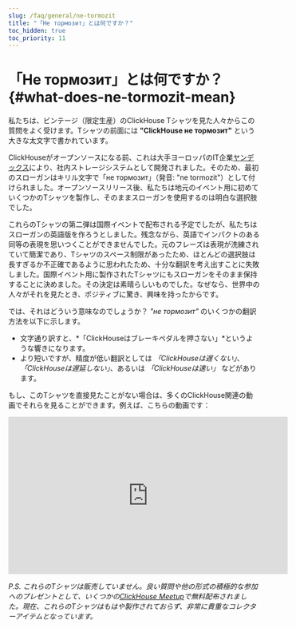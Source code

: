 ```yaml
---
slug: /faq/general/ne-tormozit
title: "「Не тормозит」とは何ですか？"
toc_hidden: true
toc_priority: 11
---
```


# 「Не тормозит」とは何ですか？ {#what-does-ne-tormozit-mean}

私たちは、ビンテージ（限定生産）のClickHouse Tシャツを見た人々からこの質問をよく受けます。Tシャツの前面には **"ClickHouse не тормозит"** という大きな太文字で書かれています。

ClickHouseがオープンソースになる前、これは大手ヨーロッパのIT企業[ヤンデックス](https://yandex.com/company/)により、社内ストレージシステムとして開発されました。そのため、最初のスローガンはキリル文字で「не тормозит」（発音: "ne tormozit"）として付けられました。オープンソースリリース後、私たちは地元のイベント用に初めていくつかのTシャツを製作し、そのままスローガンを使用するのは明白な選択肢でした。

これらのTシャツの第二弾は国際イベントで配布される予定でしたが、私たちはスローガンの英語版を作ろうとしました。残念ながら、英語でインパクトのある同等の表現を思いつくことができませんでした。元のフレーズは表現が洗練されていて簡潔であり、Tシャツのスペース制限があったため、ほとんどの選択肢は長すぎるか不正確であるように思われたため、十分な翻訳を考え出すことに失敗しました。国際イベント用に製作されたTシャツにもスローガンをそのまま保持することに決めました。その決定は素晴らしいものでした。なぜなら、世界中の人々がそれを見たとき、ポジティブに驚き、興味を持ったからです。

では、それはどういう意味なのでしょうか？ *"не тормозит"* のいくつかの翻訳方法を以下に示します。

- 文字通り訳すと、*「ClickHouseはブレーキペダルを押さない」*というような響きになります。
- より短いですが、精度が低い翻訳としては *「ClickHouseは遅くない」*、*「ClickHouseは遅延しない」*、あるいは *「ClickHouseは速い」* などがあります。

もし、このTシャツを直接見たことがない場合は、多くのClickHouse関連の動画でそれらを見ることができます。例えば、こちらの動画です：

<div class='vimeo-container'>
<iframe width="560" height="315" src="http://www.youtube.com/embed/bSyQahMVZ7w" title="YouTube video player" frameborder="0" allow="accelerometer; autoplay; clipboard-write; encrypted-media; gyroscope; picture-in-picture; web-share" referrerpolicy="strict-origin-when-cross-origin" allowfullscreen></iframe>
</div>

_P.S. これらのTシャツは販売していません。良い質問や他の形式の積極的な参加へのプレゼントとして、いくつかの[ClickHouse Meetup](https://www.meetup.com/pro/clickhouse/)で無料配布されました。現在、これらのTシャツはもはや製作されておらず、非常に貴重なコレクターアイテムとなっています。_

